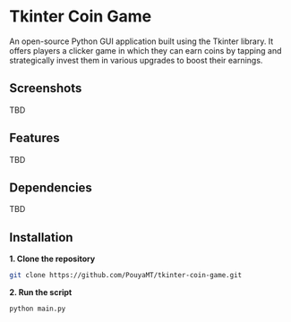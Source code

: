 # Tkinter Coin Game
An open-source Python GUI application built using the Tkinter library. It offers players a clicker game in which they can earn coins by tapping and strategically invest them in various upgrades to boost their earnings.

## Screenshots
TBD

## Features
TBD

## Dependencies
TBD

## Installation
**1. Clone the repository**
```bash
git clone https://github.com/PouyaMT/tkinter-coin-game.git
```

**2. Run the script**
```bash
python main.py
```
